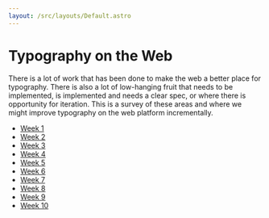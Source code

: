 ```yaml
---
layout: /src/layouts/Default.astro
---
```


<!-- @format -->

# Typography on the Web

There is a lot of work that has been done to make the web a better place for typography. There is also a lot of low-hanging fruit that needs to be implemented, is implemented and needs a clear spec, or where there is opportunity for iteration. This is a survey of these areas and where we might improve typography on the web platform incrementally.

- [Week 1](/week-1)
- [Week 2](/week-2)
- [Week 3](/week-3)
- [Week 4](/week-4)
- [Week 5](/week-5)
- [Week 6](/week-6)
- [Week 7](/week-7)
- [Week 8](/week-8)
- [Week 9](/week-9)
- [Week 10](/week-10)
